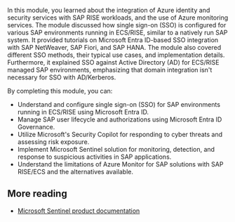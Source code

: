 
In this module, you learned about the integration of Azure identity and security services with SAP RISE workloads, and the use of Azure monitoring services. The module discussed how single sign-on (SSO) is configured for various SAP environments running in ECS/RISE, similar to a natively run SAP system. It provided tutorials on Microsoft Entra ID-based SSO integration with SAP NetWeaver, SAP Fiori, and SAP HANA. The module also covered different SSO methods, their typical use cases, and implementation details. Furthermore, it explained SSO against Active Directory (AD) for ECS/RISE managed SAP environments, emphasizing that domain integration isn't necessary for SSO with AD/Kerberos.

By completing this module, you can: 
- Understand and configure single sign-on (SSO) for SAP environments running in ECS/RISE using Microsoft Entra ID. 
- Manage SAP user lifecycle and authorizations using Microsoft Entra ID Governance. 
- Utilize Microsoft's Security Copilot for responding to cyber threats and assessing risk exposure. 
- Implement Microsoft Sentinel solution for monitoring, detection, and response to suspicious activities in SAP applications. 
- Understand the limitations of Azure Monitor for SAP solutions with SAP RISE/ECS and the alternatives available.

## More reading

- [Microsoft Sentinel product documentation](/azure/sentinel/)